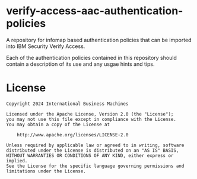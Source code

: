 # verify-access-aac-authentication-policies
A repository for infomap based authentication policies that can be imported into IBM Security Verify Access.

Each of the authentication policies contained in this repository should contain a description of its use and any usgae hints and tips.

# License
```
Copyright 2024 International Business Machines

Licensed under the Apache License, Version 2.0 (the "License");
you may not use this file except in compliance with the License.
You may obtain a copy of the License at

    http://www.apache.org/licenses/LICENSE-2.0

Unless required by applicable law or agreed to in writing, software
distributed under the License is distributed on an "AS IS" BASIS,
WITHOUT WARRANTIES OR CONDITIONS OF ANY KIND, either express or implied.
See the License for the specific language governing permissions and
limitations under the License.
```


